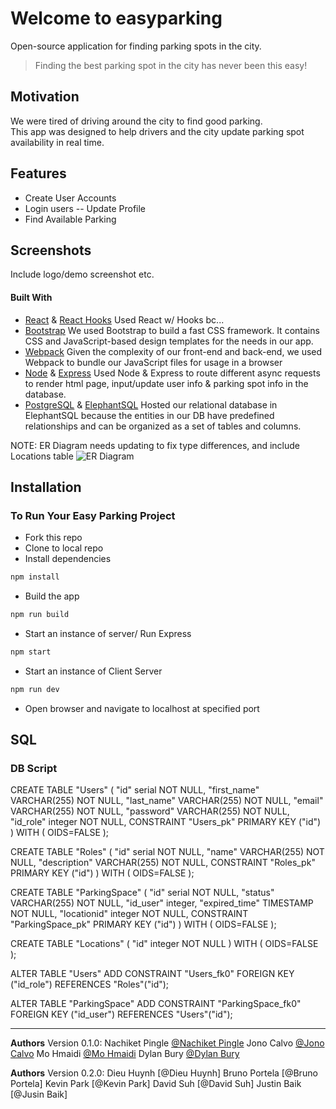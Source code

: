# **Welcome to easyparking**
Open-source application for finding parking spots in the city.

> Finding the best parking spot in the city has never been this easy!

## Motivation
We were tired of driving around the city to find good parking.  
This app was designed to help drivers and the city update parking spot availability in real time.  

## Features
- Create User Accounts
- Login users
-- Update Profile
- Find Available Parking


## Screenshots
Include logo/demo screenshot etc.


#### Built With

- [React](https://reactjs.org/) & [React Hooks](https://reactjs.org/docs/hooks-intro.html)
Used React w/ Hooks bc...
- [Bootstrap](https://getbootstrap.com/)
We used Bootstrap to build a fast CSS framework. It contains CSS and JavaScript-based design templates for the needs in our app.
- [Webpack](https://webpack.js.org/)
Given the complexity of our front-end and back-end, we used Webpack to bundle our JavaScript files for usage in a browser
- [Node](https://nodejs.org/en/) & [Express](https://expressjs.com/)
Used Node & Express to route different async requests to render html page, input/update user info & parking spot info in the database. 
- [PostgreSQL](https://www.postgresql.org/) & [ElephantSQL](https://www.elephantsql.com/)
Hosted our relational database in ElephantSQL because the entities in our DB have predefined relationships and can be organized as a set of tables and columns.

NOTE: ER Diagram needs updating to fix type differences, and include Locations table
![ER Diagram](https://i.imgur.com/usi7hmE.png)


## Installation
### To Run Your Easy Parking Project

- Fork this repo
- Clone to local repo
- Install dependencies

```bash
npm install
```

- Build the app

```bash
npm run build
```

- Start an instance of server/ Run Express

```bash
npm start 
```
- Start an instance of Client Server

```bash
npm run dev 
```
- Open browser and navigate to localhost at specified port
  

## SQL 
### DB Script
  
  CREATE TABLE "Users" (
	"id" serial NOT NULL,
	"first_name" VARCHAR(255) NOT NULL,
	"last_name" VARCHAR(255) NOT NULL,
	"email" VARCHAR(255) NOT NULL,
	"password" VARCHAR(255) NOT NULL,
	"id_role" integer NOT NULL,
	CONSTRAINT "Users_pk" PRIMARY KEY ("id")
) WITH (
  OIDS=FALSE
);



CREATE TABLE "Roles" (
	"id" serial NOT NULL,
	"name" VARCHAR(255) NOT NULL,
	"description" VARCHAR(255) NOT NULL,
	CONSTRAINT "Roles_pk" PRIMARY KEY ("id")
) WITH (
  OIDS=FALSE
);



CREATE TABLE "ParkingSpace" (
	"id" serial NOT NULL,
	"status" VARCHAR(255) NOT NULL,
	"id_user" integer,
	"expired_time" TIMESTAMP NOT NULL,
	"locationid" integer NOT NULL,
	CONSTRAINT "ParkingSpace_pk" PRIMARY KEY ("id")
) WITH (
  OIDS=FALSE
);



CREATE TABLE "Locations" (
	"id" integer NOT NULL
) WITH (
  OIDS=FALSE
);



ALTER TABLE "Users" ADD CONSTRAINT "Users_fk0" FOREIGN KEY ("id_role") REFERENCES "Roles"("id");


ALTER TABLE "ParkingSpace" ADD CONSTRAINT "ParkingSpace_fk0" FOREIGN KEY ("id_user") REFERENCES "Users"("id");



---

**Authors**
Version 0.1.0:
Nachiket Pingle [@Nachiket Pingle](https://github.com/Nachiket1)
Jono Calvo [@Jono Calvo](https://github.com/jonocr)
Mo Hmaidi [@Mo Hmaidi](https://github.com/mhmaidi789)
Dylan Bury [@Dylan Bury](https://github.com/dylanbury)

**Authors**
Version 0.2.0:
Dieu Huynh [@Dieu Huynh]
Bruno Portela [@Bruno Portela]
Kevin Park [@Kevin Park]
David Suh [@David Suh]
Justin Baik [@Jusin Baik]
